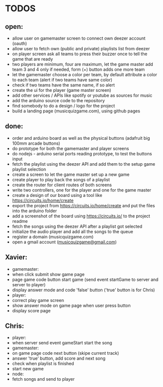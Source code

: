 # TODOS

## open:


* allow user on gamemaster screen to connect own deezer account (oauth)
* allow user to fetch own (public and private) playlists list from deezer
* on player screen ask all teams to press their buzzer once to tell the game that are ready
* two players are minimum, four are maximum, let the game master add team 3 and 4 only if needed, form (+) button adds one more team
* let the gamemaster choose a color per team, by default attribute a color to each team (alert if two teams have same color)
* check if two teams have the same name, if so alert
* create the ui for the player (game master screen)
* add other services / APIs like spotify or youtube as sources for music
* add the arduino source code to the repository
* find somebody to do a design / logo for the project
* build a landing page (musicquizgame.com), using github pages

## done:

* order and arduino board as well as the physical buttons (adafruit big 100mm arcade buttons)
* do prototype for both the gamemaster and player screens
* do nodejs - arduino serial ports reading prototype, to test the buttons input
* fetch the playlist using the deezer API and add them to the setup game playlist selection
* create a screen to let the game master set up a new game
* create player to play back the songs of a playlist
* create the router for client routes of both screens
* write two controllers, one for the player and one for the game master
* create a design of our board using a tool like https://circuits.io/home/create
* export the project from https://circuits.io/home/create and put the files into the arduino folder
* add a screenshot of the board using https://circuits.io/ to the project readme
* fetch the songs using the deezer API after a playlist got selected
* initialize the audio player and add all the songs to the queue
* register a domain (musicquizgame.com)
* open a gmail account (musicquizgame@gmail.com)

## Xavier:
* gamemaster: 
 * when click submit show game page
 * page game code button start game (send event startGame to server and server to player)
 * display answer mode and code 'false' button ('true' button is for Chris)
* player: 
 * correct play game screen
 * show answer mode on game page when user press button
 * display score page

## Chris:
* player:
 * when server send event gameStart start the song
* gamemaster:
 * on game page code next button (skipe current track)
 * answer 'true' button, add score and next song
 * check when playlist is finished
 * start new game
* node:
 * fetch songs and send to player

